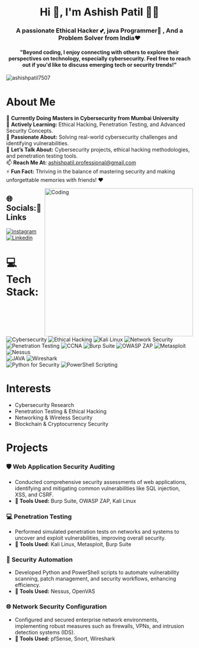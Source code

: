   
<h1 align="center">Hi 👋,<b> I'm Ashish Patil</b> 🧑‍💻</h1>
<h3 align="center">A passionate Ethical Hacker 💕, java Programmer🙌 , And a Problem Solver from India❤️</h3>
<h4 align="center">"Beyond coding, I enjoy connecting with others to explore their perspectives on technology, especially cybersecurity. Feel free to reach out if you'd like to discuss emerging tech or security trends!"</h4>

<p align="left"> <img src="https://komarev.com/ghpvc/?username=ashishpatil7507&label=Profile%20views&color=0e75b6&style=flat" alt="ashishpatil7507" /> </p>

# About Me

🔭 **Currently Doing Masters in Cybersecurity from Mumbai University**  
🌱 **Actively Learning:** Ethical Hacking, Penetration Testing, and Advanced Security Concepts.  
🤔 **Passionate About:** Solving real-world cybersecurity challenges and identifying vulnerabilities.  
💬 **Let’s Talk About:** Cybersecurity projects, ethical hacking methodologies, and penetration testing tools.  
📫 **Reach Me At:** [ashishpatil.professional@gmail.com](mailto:ashishpatil.sknsits.comp@gmail.com)  
⚡ **Fun Fact:** Thriving in the balance of mastering security and making unforgettable memories with friends! ❤️  

<img align="right" alt="Coding" width="400" src="https://cdn.dribbble.com/users/1059583/screenshots/4171367/coding-freak.gif">




## 🌐 Socials:🔗 Links





<a href="https://www.instagram.com/ashishpatil.officiall"><img  alt="instagram" src="https://img.shields.io/badge/instagram-ffd9b3?style=for-the-badge&logo=instagram&logoColor=red" />
<a href=https://www.linkedin.com/in/ashishpatil7507/><img alt=" Linkedin" src="https://img.shields.io/badge/Linkedin-%2300acee.svg?&style=for-the-badge&logo=Linkedin&logoColor=white&alt=Linkedin"></a>

<!-- <a  href="https://discord.com/users/758681549993541684"><img alt=" Discord" src="https://img.shields.io/badge/Discord-7289DA?style=for-the-badge&logo=discord&logoColor=white"> -->
<!-- <a  href="" target="_blank"><img alt="LinkedIn" src="https://img.shields.io/badge/linkedin%20-%230077B5.svg?&style=for-the-badge&logo=linkedin&logoColor=white" /></a> -->
</a>

   
   



# 💻 Tech Stack:
![Cybersecurity](https://img.shields.io/badge/Cybersecurity-%2300A86B.svg?style=flat&logo=security&logoColor=white) ![Ethical Hacking](https://img.shields.io/badge/Ethical-Hacking-%23E34F26.svg?style=flat&logo=hackerone&logoColor=white)  ![Kali Linux](https://img.shields.io/badge/Kali-Linux-%23007ACC.svg?style=flat&logo=linux&logoColor=white)  ![Network Security](https://img.shields.io/badge/Network-Security-%2300BFFF.svg?style=flat&logo=internet-security&logoColor=white)  ![Penetration Testing](https://img.shields.io/badge/Penetration-Testing-%234285F4.svg?style=flat&logo=penetration-testing&logoColor=white)  ![CCNA](https://img.shields.io/badge/CCNA-%23FF5733.svg?style=flat&logo=cisco&logoColor=white)  ![Burp Suite](https://img.shields.io/badge/Burp-Suite-%23F7462E.svg?style=flat&logo=burpsuite&logoColor=white)  ![OWASP ZAP](https://img.shields.io/badge/OWASP-ZAP-%23FF5733.svg?style=flat&logo=zapier&logoColor=white)  ![Metasploit](https://img.shields.io/badge/Metasploit-%230081CB.svg?style=flat&logo=metasploit&logoColor=white)  ![Nessus](https://img.shields.io/badge/Nessus-%234A90E2.svg?style=flat&logo=nessus&logoColor=white)  
![JAVA](https://img.shields.io/badge/JAVA-%23FFC300.svg?style=flat&logo=snort&logoColor=black)  ![Wireshark](https://img.shields.io/badge/Wireshark-%2300AEEF.svg?style=flat&logo=wireshark&logoColor=white)  
![Python for Security](https://img.shields.io/badge/Python-for%20Security-%233776AB.svg?style=flat&logo=python&logoColor=white)  ![PowerShell Scripting](https://img.shields.io/badge/PowerShell-Scripting-%23007ACC.svg?style=flat&logo=powershell&logoColor=white)  

# Interests

- Cybersecurity Research  
- Penetration Testing & Ethical Hacking  
- Networking & Wireless Security  
- Blockchain & Cryptocurrency Security

# Projects

### 🛡️ **Web Application Security Auditing**  
- Conducted comprehensive security assessments of web applications, identifying and mitigating common vulnerabilities like SQL injection, XSS, and CSRF.  
- **🔧 Tools Used:** Burp Suite, OWASP ZAP, Kali Linux  

### 💻 **Penetration Testing**  
- Performed simulated penetration tests on networks and systems to uncover and exploit vulnerabilities, improving overall security.  
- **🔧 Tools Used:** Kali Linux, Metasploit, Burp Suite  

### 🤖 **Security Automation**  
- Developed Python and PowerShell scripts to automate vulnerability scanning, patch management, and security workflows, enhancing efficiency.  
- **🔧 Tools Used:** Nessus, OpenVAS  

### 🌐 **Network Security Configuration**  
- Configured and secured enterprise network environments, implementing robust measures such as firewalls, VPNs, and intrusion detection systems (IDS).  
- **🔧 Tools Used:** pfSense, Snort, Wireshark  




